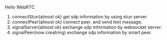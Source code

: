 Hello WebRTC

1. connectStun(almost ok)
   get sdp information by using stun server.
2. connectPeer(almost ok)
   connect peer. and send text message.
3. signalServer(almost ok)
   exchange sdp information by websocket server.
4. signalPeer(now creatring)
   exchange sdp information by smart peer.

